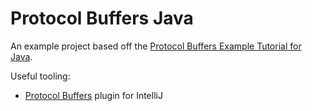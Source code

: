 # Protocol Buffers Java
An example project based off the [Protocol Buffers Example Tutorial for Java](https://protobuf.dev/getting-started/javatutorial/).  

Useful tooling:
* [Protocol Buffers](https://plugins.jetbrains.com/plugin/14004-protocol-buffers) plugin for IntelliJ